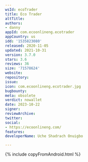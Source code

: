 ```yaml
---
wsId: ecoTrader
title: Eco Trader
altTitle: 
authors:
- danny
appId: com.ecoonlineng.ecotrader
appCountry: us
idd: '1535823080'
released: 2020-11-05
updated: 2021-10-31
version: 3.7.0
stars: 3.6
reviews: 36
size: '71578624'
website: 
repository: 
issue: 
icon: com.ecoonlineng.ecotrader.jpg
bugbounty: 
meta: obsolete
verdict: nowallet
date: 2023-10-22
signer: 
reviewArchive: 
twitter: 
social:
- https://ecoonlineng.com/
features: 
developerName: Uche Shadrach Onuigbo

---
```


{% include copyFromAndroid.html %}
